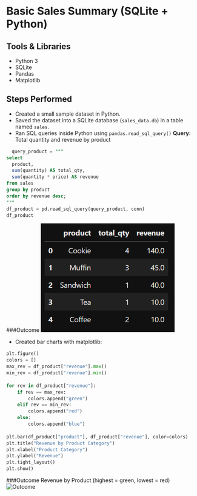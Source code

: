 # Basic Sales Summary (SQLite + Python)

## Tools & Libraries
- Python 3
- SQLite 
- Pandas
- Matplotlib

## Steps Performed
- Created a small sample dataset in Python.
- Saved the dataset into a SQLite database (`sales_data.db`) in a table named `sales`.
- Ran SQL queries inside Python using `pandas.read_sql_query()`
**Query:** Total quantity and revenue by product  
```sql
  query_product = """
select
  product,
  sum(quantity) AS total_qty,
  sum(quantity * price) AS revenue
from sales
group by product
order by revenue desc;
"""
df_product = pd.read_sql_query(query_product, conn)
df_product 
```
###Outcome
![Outcome](https://github.com/jananiii18/Basic-Sales-Summary/blob/d6cdc3aa55a374b591ddf8736816947387ce6491/Table.png)

- Created bar charts with matplotlib:
```python
plt.figure()
colors = []
max_rev = df_product["revenue"].max()
min_rev = df_product["revenue"].min()

for rev in df_product["revenue"]:
    if rev == max_rev:
        colors.append("green")
    elif rev == min_rev:
        colors.append("red")
    else:
        colors.append("blue")

plt.bar(df_product["product"], df_product["revenue"], color=colors)
plt.title("Revenue by Product Category")
plt.xlabel("Product Category")
plt.ylabel("Revenue")
plt.tight_layout()
plt.show()
```

###Outcome Revenue by Product (highest = green, lowest = red)
![Outcome]()
